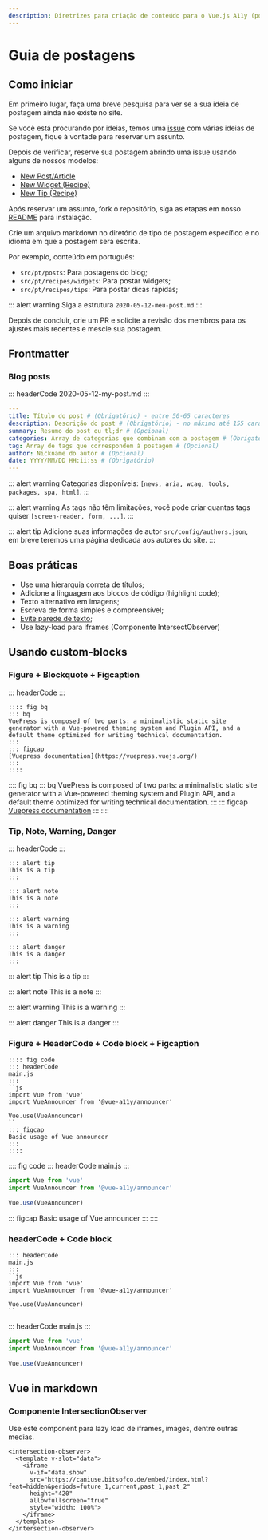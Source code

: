 ```yaml
---
description: Diretrizes para criação de conteúdo para o Vue.js A11y (posts, receitas e dicas).
---
```


# Guia de postagens

## Como iniciar

Em primeiro lugar, faça uma breve pesquisa para ver se a sua ideia de postagem ainda não existe no site.

Se você está procurando por ideias, temos uma [issue](https://github.com/vue-a11y/vue-a11y.com/issues/14) com várias ideias de postagem, fique à vontade para reservar um assunto.

Depois de verificar, reserve sua postagem abrindo uma issue usando alguns de nossos modelos:

- [New Post/Article](https://github.com/vue-a11y/vue-a11y.com/issues/new?labels=Post&template=new-post.md&title=Post%2FArticle%3A+%5BYour+title%5D)
- [New Widget (Recipe)](https://github.com/vue-a11y/vue-a11y.com/issues/new?labels=Recipe,Widget&template=new-widget.md&title=Recipe%28widget%29%3A+%5BYour+title%5D)
- [New Tip (Recipe)](https://github.com/vue-a11y/vue-a11y.com/issues/new?labels=Recipe,Tip&template=new-tip.md&title=Recipe%28Tip%29%3A+%5BYour+title%5D)

Após reservar um assunto, fork o repositório, siga as etapas em nosso [README](https://github.com/vue-a11y/vue-a11y.com/blob/master/README.md) para instalação.

Crie um arquivo markdown no diretório de tipo de postagem específico e no idioma em que a postagem será escrita.

Por exemplo, conteúdo em português:

- `src/pt/posts`: Para postagens do blog;
- `src/pt/recipes/widgets`: Para postar widgets;
- `src/pt/recipes/tips`: Para postar dicas rápidas;

::: alert warning
Siga a estrutura `2020-05-12-meu-post.md`
:::

Depois de concluir, crie um PR e solicite a revisão dos membros para os ajustes mais recentes e mescle sua postagem.

## Frontmatter

### Blog posts

::: headerCode
2020-05-12-my-post.md
:::
```yaml
---
title: Título do post # (Obrigatório) - entre 50-65 caracteres
description: Descrição do post # (Obrigatório) - no máximo até 155 caracteres
summary: Resumo do post ou tl;dr # (Opcional)
categories: Array de categorias que combinam com a postagem # (Obrigatório)
tag: Array de tags que correspondem à postagem # (Opcional) 
author: Nickname do autor # (Opcional) 
date: YYYY/MM/DD HH:ii:ss # (Obrigatório)
---
```

::: alert warning
Categorias disponíveis: `[news, aria, wcag, tools, packages, spa, html]`.
:::

::: alert warning
As tags não têm limitações, você pode criar quantas tags quiser `[screen-reader, form, ...]`.
:::

::: alert tip
Adicione suas informações de autor `src/config/authors.json`, em breve teremos uma página dedicada aos autores do site.
:::

## Boas práticas

- Use uma hierarquia correta de títulos;
- Adicione a linguagem aos blocos de código (highlight code);
- Texto alternativo em imagens;
- Escreva de forma simples e compreensível;
- [Evite parede de texto](https://axesslab.com/accessibility-according-to-pwd/#wall-of-text);
- Use lazy-load para iframes (Componente IntersectObserver)

## Usando custom-blocks

### Figure + Blockquote + Figcaption 

::: headerCode
:::
```
:::: fig bq
::: bq
VuePress is composed of two parts: a minimalistic static site generator with a Vue-powered theming system and Plugin API, and a default theme optimized for writing technical documentation.
:::
::: figcap
[Vuepress documentation](https://vuepress.vuejs.org/)
:::
::::
```

:::: fig bq
::: bq
VuePress is composed of two parts: a minimalistic static site generator with a Vue-powered theming system and Plugin API, and a default theme optimized for writing technical documentation.
:::
::: figcap
[Vuepress documentation](https://vuepress.vuejs.org/)
:::
::::

### Tip, Note, Warning, Danger

::: headerCode
:::
```
::: alert tip
This is a tip
:::

::: alert note
This is a note
:::

::: alert warning
This is a warning
:::

::: alert danger
This is a danger
:::
```

::: alert tip
This is a tip
:::

::: alert note
This is a note
:::

::: alert warning
This is a warning
:::

::: alert danger
This is a danger
:::

### Figure + HeaderCode + Code block + Figcaption

```
:::: fig code
::: headerCode
main.js
:::
``js
import Vue from 'vue'
import VueAnnouncer from '@vue-a11y/announcer'
 
Vue.use(VueAnnouncer)
``
::: figcap
Basic usage of Vue announcer
:::
::::
```

:::: fig code
::: headerCode
main.js
:::
```js
import Vue from 'vue'
import VueAnnouncer from '@vue-a11y/announcer'
 
Vue.use(VueAnnouncer)
```
::: figcap
Basic usage of Vue announcer
:::
::::

### headerCode + Code block

```
::: headerCode
main.js
:::
``js
import Vue from 'vue'
import VueAnnouncer from '@vue-a11y/announcer'
 
Vue.use(VueAnnouncer)
``
```

::: headerCode
main.js
:::
```js
import Vue from 'vue'
import VueAnnouncer from '@vue-a11y/announcer'
 
Vue.use(VueAnnouncer)
```

## Vue in markdown

### Componente IntersectionObserver

Use este component para lazy load de iframes, images, dentre outras medias.

```vue
<intersection-observer>
  <template v-slot="data">
    <iframe
      v-if="data.show"
      src="https://caniuse.bitsofco.de/embed/index.html?feat=hidden&periods=future_1,current,past_1,past_2"
      height="420"
      allowfullscreen="true"
      style="width: 100%">
    </iframe>
  </template>
</intersection-observer>
```